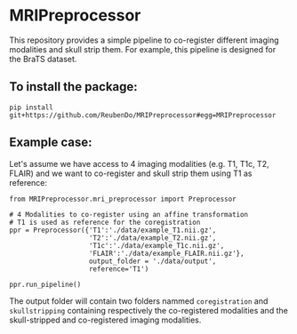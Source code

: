 # MRIPreprocessor

This repository provides a simple pipeline to co-register different imaging modalities and skull strip them.
For example, this pipeline is designed for the BraTS dataset.

## To install the package:
```
pip install  git+https://github.com/ReubenDo/MRIPreprocessor#egg=MRIPreprocessor
```

## Example case:
Let's assume we have access to 4 imaging modalities (e.g. T1, T1c, T2, FLAIR) and we want to co-register and skull strip them using T1 as reference:
```
from MRIPreprocessor.mri_preprocessor import Preprocessor

# 4 Modalities to co-register using an affine transformation
# T1 is used as reference for the coregistration
ppr = Preprocessor({'T1':'./data/example_T1.nii.gz',
                    'T2':'./data/example_T2.nii.gz',
                    'T1c':'./data/example_T1c.nii.gz',
                    'FLAIR':'./data/example_FLAIR.nii.gz'},
                    output_folder = './data/output',
                    reference='T1')

ppr.run_pipeline()
```
The output folder will contain two folders nammed `coregistration` and `skullstripping` containing respectively the co-registered modalities and the skull-stripped and co-registered imaging modalities.

